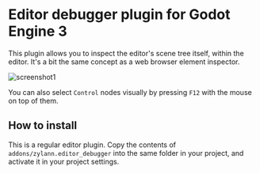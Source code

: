 Editor debugger plugin for Godot Engine 3
=============================================

This plugin allows you to inspect the editor's scene tree itself, within the editor.
It's a bit the same concept as a web browser element inspector.

![screenshot1](https://user-images.githubusercontent.com/1311555/49691825-fb759300-fb42-11e8-8c50-c73d02fce6e4.png)

You can also select `Control` nodes visually by pressing `F12` with the mouse on top of them.


How to install
-----------------

This is a regular editor plugin.
Copy the contents of `addons/zylann.editor_debugger` into the same folder in your project, and activate it in your project settings.
